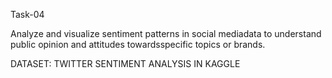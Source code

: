 Task-04

Analyze and visualize sentiment patterns in social mediadata to understand public opinion and attitudes towardsspecific topics or brands.

DATASET: TWITTER SENTIMENT ANALYSIS IN KAGGLE
